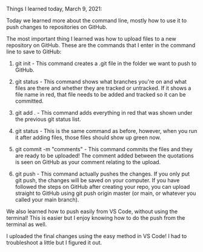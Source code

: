 Things I learned today, March 9, 2021:

Today we learned more about the command line, mostly how to use it to push changes to repositories on GitHub. 

The most important thing I learned was how to upload files to a new repository on GitHub. These are the commands that I enter in the command line to save to GitHub:

1. git init -
        This command creates a .git file in the folder we want to push to GitHub. 

2. git status -
        This command shows what branches you're on and what files are there and whether they are tracked or untracked. If it shows a file name in red, that file needs to be added and tracked so it can be committed.

3. git add . - 
        This command adds everything in red that was shown under the previous git status list.

4. git status - 
        This is the same command as before, however, when you run it after adding files, those files should show up green now.

5. git commit -m "comments" - 
        This command commits the files and they are ready to be uploaded! The comment added between the quotations is seen on GitHub as your comment relating to the upload.
    
6. git push - 
        This command actually pushes the changes. If you only put git push, the changes will be saved on your computer. If you have followed the steps on GitHub after creating your repo, you can upload straight to GitHub using git push origin master (or main, or whatever you called your main branch).

We also learned how to push easily from VS Code, without using the terminal! This is easier but I enjoy knowing how to do the push from the terminal as well. 

I uploaded the final changes using the easy method in VS Code! I had to troubleshoot a little but I figured it out.
